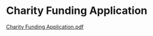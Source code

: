 # Charity Funding Application

[Charity Funding Application.pdf](Charity%20Funding%20Application%20b6d75fdd4aa2490aa05776dae637fe61/Charity_Funding_Application.pdf)